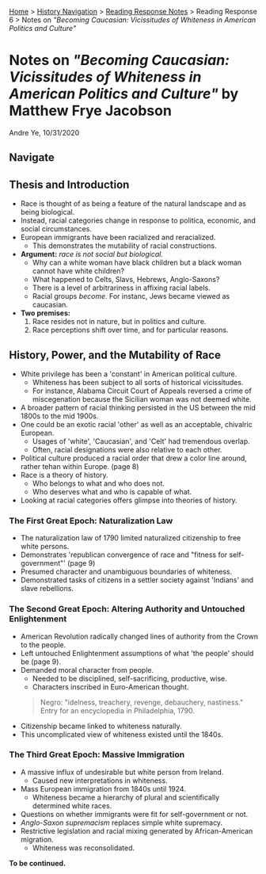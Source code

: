 [Home](https://andre-ye.github.io) > [History Navigation](https://andre-ye.github.io/history/history_navigation) > [Reading Response Notes](https://andre-ye.github.io/history/history_navigation#weekly-reading-responses) > Reading Response 6 > Notes on *"Becoming Caucasian: Vicissitudes of Whiteness in American Politics and Culture"*

# Notes on *"Becoming Caucasian: Vicissitudes of Whiteness in American Politics and Culture"* by Matthew Frye Jacobson
Andre Ye, 10/31/2020

## Navigate

## Thesis and Introduction
- Race is thought of as being a feature of the natural landscape and as being biological.
- Instead, racial categories change in response to politica, economic, and social circumstances.
- European immigrants have been racialized and reracialized.
	- This demonstrates the mutability of racial constructions.
- **Argument:** *race is not social but biological.*
	- Why can a white woman have black children but a black woman cannot have white children?
	- What happened to Celts, Slavs, Hebrews, Anglo-Saxons?
	- There is a level of arbitrariness in affixing racial labels.
	- Racial groups *become*. For instanc, Jews became viewed as caucasian.
- **Two premises:**
	1. Race resides not in nature, but in politics and culture.
	2. Race perceptions shift over time, and for particular reasons.


## History, Power, and the Mutability of Race
- White privilege has been a 'constant' in American political culture.
	- Whiteness has been subject to all sorts of historical vicissitudes.
	- For instance, Alabama Circuit Court of Appeals reversed a crime of miscegenation because the Sicilian woman was not deemed white.
- A broader pattern of racial thinking persisted in the US between the mid 1800s to the mid 1900s.
- One could be an exotic racial 'other' as well as an acceptable, chivalric European.
	- Usages of 'white', 'Caucasian', and 'Celt' had tremendous overlap.
	- Often, racial designations were also relative to each other.
- Political culture produced a racial order that drew a color line around, rather tehan within Europe. (page 8)
- Race is a theory of history.
	- Who belongs to what and who does not.
	- Who deserves what and who is capable of what.
- Looking at racial categories offers glimpse into theories of history.


### The First Great Epoch: Naturalization Law
- The naturalization law of 1790 limited naturalized citizenship to free white persons.
- Demonstrates 'republican convergence of race and "fitness for self-government"' (page 9)
- Presumed character and unambiguous boundaries of whiteness.
- Demonstrated tasks of citizens in a settler society against 'Indians' and slave rebellions.

### The Second Great Epoch: Altering Authority and Untouched Enlightenment
- American Revolution radically changed lines of authority from the Crown to the people.
- Left untouched Enlightenment assumptions of what 'the people' should be (page 9).
- Demanded moral character from people.
	- Needed to be disciplined, self-sacrificing, productive, wise.
	- Characters inscribed in Euro-American thought.
	> Negro: "idelness, treachery, revenge, debauchery, nastiness." Entry for an encyclopedia in Philadelphia, 1790.
- Citizenship became linked to whiteness naturally.
- This uncomplicated view of whiteness existed until the 1840s.


### The Third Great Epoch: Massive Immigration
- A massive influx of undesirable but white person from Ireland.
	- Caused new interpretations in whiteness.
- Mass European immigration from 1840s until 1924.
	- Whiteness became a hierarchy of plural and scientifically determined white races.
- Questions on whether immigrants were fit for self-government or not.
- *Anglo-Saxon supremacism* replaces simple white supremacy. 
- Restrictive legislation and racial mixing generated by African-American migration.
	- Whiteness was reconsolidated.




**To be continued.**




